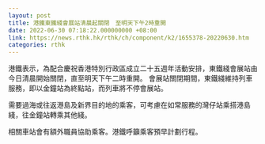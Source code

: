 ```yaml
---
layout: post
title: 港鐵東鐵綫會展站清晨起關閉　至明天下午2時重開
date: 2022-06-30 07:18:22.000000000 +08:00
link: https://news.rthk.hk/rthk/ch/component/k2/1655378-20220630.htm
categories: rthk
---
```


港鐵表示，為配合慶祝香港特別行政區成立二十五週年活動安排，東鐵綫會展站由今日清晨開始關閉，直至明天下午二時重開。 會展站關閉期間，東鐵綫維持列車服務，即以金鐘站為終點站，而列車將不停會展站。 

需要過海或往返港島及新界目的地的乘客，可考慮在如常服務的灣仔站乘搭港島綫，往金鐘站轉乘其他綫。 

相關車站會有額外職員協助乘客。港鐵呼籲乘客預早計劃行程。
